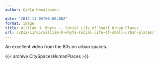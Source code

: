 ```yaml
---
author: Carlo Hamalainen

date: "2012-11-05T00:00:00Z"
format: image
title: William H. Whyte -- Social Life of Small Urban Places
url: /2012/11/05/william-h-whyte-social-life-of-small-urban-places/
---
```


An excellent video from the 80s on urban spaces.

{{< archive CitySpacesHumanPlaces >}}
